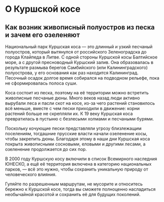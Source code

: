 # О Куршской косе

## Как возник живописный полуостров из песка и зачем его озеленяют

Национальный парк Куршская коса — это длинный и узкий песчаный полуостров, который вытянулся от российского Зеленоградска до города Клайпеда в Литве. С одной стороны Куршской косы Балтийское море, а с другой пресноводный Куршский залив. Она образовалась в результате размыва берегов Самбийского (или Калининградского) полуострова, у его основания как раз находится Калининград. Песочный осадок долгое время собирался на подводном рельефе, пока не сформировалась полоса суши.

Коса состоит из песка, поэтому на её территории можно встретить живописные песчаные дюны. Много веков назад люди активно вырубали леса и пасли скот на косе, из-за чего растений становилось всё меньше, вместе с чем пески приходили в движение: корни растений больше не скрепляли их. К 19 веку Куршская коса превратилась в пустыню с безлесыми холмами и песчаными бурями.

Поскольку кочующие пески представляли угрозу близлежащим поселениям, тогдашние прусские власти начали озеленение косы, чтобы закрепить дюны. Благодаря этому в наши дни Куршская коса покрыта живописными сосновыми, еловыми и другими лесами, а озеленение продолжается до сих пор.

В 2000 году Куршскую косу включили в список Всемирного наследния ЮНЕСКО, а ещё её территория включена в категорию национальных парков, — всё это нужно, чтобы сохранить уникальную природу от человеческого влияния.

Гуляйте по разрешенным маршрутам, не мусорите и относитесь бережно к Куршской косе, тогда вы сможете полноценно насладиться необычайной красотой и сохранить её для будущих поколений.
